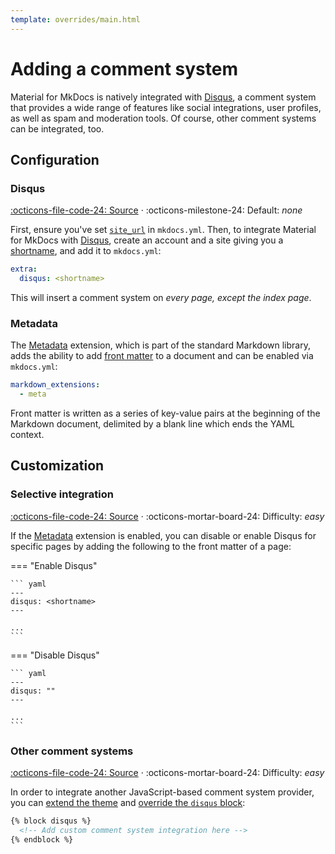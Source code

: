 ```yaml
---
template: overrides/main.html
---
```


# Adding a comment system

Material for MkDocs is natively integrated with [Disqus][1], a comment system
that provides a wide range of features like social integrations, user profiles,
as well as spam and moderation tools. Of course, other comment systems can be 
integrated, too.

  [1]: https://disqus.com/

## Configuration

### Disqus

[:octicons-file-code-24: Source][2] ·
:octicons-milestone-24: Default: _none_

First, ensure you've set [`site_url`][3] in `mkdocs.yml`. Then, to integrate
Material for MkDocs with [Disqus][1], create an account and a site giving you a
[shortname][4], and add it to `mkdocs.yml`:

``` yaml
extra:
  disqus: <shortname>
```

This will insert a comment system on _every page, except the index page_.

  [2]: https://github.com/squidfunk/mkdocs-material/blob/master/src/partials/integrations/disqus.html
  [3]: https://www.mkdocs.org/user-guide/configuration/#site_url
  [4]: https://help.disqus.com/en/articles/1717111-what-s-a-shortname

### Metadata

The [Metadata][5] extension, which is part of the standard Markdown library,
adds the ability to add [front matter][6] to a document and can be enabled via
`mkdocs.yml`:

``` yaml
markdown_extensions:
  - meta
```

Front matter is written as a series of key-value pairs at the beginning of the
Markdown document, delimited by a blank line which ends the YAML context.

  [5]: https://github.com/squidfunk/mkdocs-material/blob/master/src/base.html
  [6]: https://jekyllrb.com/docs/front-matter/

## Customization

### Selective integration

[:octicons-file-code-24: Source][2] ·
:octicons-mortar-board-24: Difficulty: _easy_

If the [Metadata][7] extension is enabled, you can disable or enable Disqus for
specific pages by adding the following to the front matter of a page:

=== "Enable Disqus"

    ``` yaml
    ---
    disqus: <shortname>
    ---

    ...
    ```

=== "Disable Disqus"

    ``` yaml
    ---
    disqus: ""
    ---

    ...
    ```

  [7]: #metadata

### Other comment systems

[:octicons-file-code-24: Source][8] ·
:octicons-mortar-board-24: Difficulty: _easy_

In order to integrate another JavaScript-based comment system provider, you can
[extend the theme][9] and [override the `disqus` block][10]:

``` html
{% block disqus %}
  <!-- Add custom comment system integration here -->
{% endblock %}
```

  [8]: https://github.com/squidfunk/mkdocs-material/blob/master/src/base.html#L325-L328
  [9]: ../customization.md#extending-the-theme
  [10]: ../customization.md#overriding-blocks
